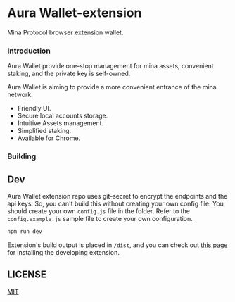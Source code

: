 # Aura Wallet-extension

Mina Protocol browser extension wallet.

### Introduction

Aura Wallet provide one-stop management for mina assets, convenient staking, and the private key is self-owned. 


Aura Wallet is aiming to provide a more convenient entrance of the mina network.

- Friendly UI.
- Secure local accounts storage.
- Intuitive Assets management.
- Simplified staking.
- Available for Chrome.
<!-- ## Architecture
[![Architecture Diagram](./docs/aura-extension-wallet.png)][1] -->

### Building

## Dev
Aura Wallet extension repo uses git-secret to encrypt the endpoints and the api keys. So, you can't build this without creating your own config file. You should create your own `config.js` file in the folder. Refer to the `config.example.js` sample file to create your own configuration.
```sh
npm run dev
``` 
Extension's build output is placed in `/dist`, and you can check out [this page](https://developer.chrome.com/extensions/getstarted) for installing the developing extension.  
## LICENSE

[MIT](LICENSE)

<!-- [1]:https://www.nomnoml.com/#file/aura-extension-wallet -->